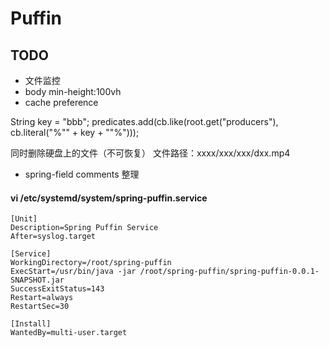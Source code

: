 # Puffin

## TODO
- 文件监控
- body min-height:100vh
- cache preference

 String key = "bbb";
        predicates.add(cb.like(root.get("producers"), cb.literal("%\"" + key + "\"%")));

同时删除硬盘上的文件（不可恢复）
文件路径：xxxx/xxx/xxx/dxx.mp4

- spring-field comments 整理

#### vi /etc/systemd/system/spring-puffin.service
```
[Unit]
Description=Spring Puffin Service
After=syslog.target

[Service]
WorkingDirectory=/root/spring-puffin
ExecStart=/usr/bin/java -jar /root/spring-puffin/spring-puffin-0.0.1-SNAPSHOT.jar
SuccessExitStatus=143
Restart=always
RestartSec=30

[Install]
WantedBy=multi-user.target
```